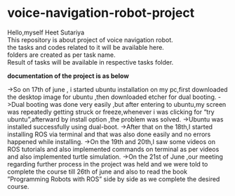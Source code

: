 # voice-navigation-robot-project
Hello,myself Heet Sutariya
<br>
This repository is about project of voice navigation robot.
<br>
the tasks and codes related to it will be available here.
<br>
folders are created as per task name.
<br>
Result of tasks will be available in respective tasks folder.
<br>

**documentation of the project is as below**

->So on 17th of june , i started ubuntu installation on my pc,first downloaded the desktop image for ubuntu ,then downloaded etcher for dual booting.
->Dual booting was done very easily ,but after entering to ubuntu,my screen was repeatedly getting struck or freeze,whenever i was clicking for “try ubuntu”,afterward by install option ,the problem was solved.
->Ubuntu was installed successfully using dual-boot.
->After that on the 18th,I started installing ROS via terminal and that was also done easily and no errors happened while installing.
 ->On the 19th and 20th,I saw some videos on ROS tutorials and also implemented commands on terminal as per videos and also implemented  turtle simulation.
->On the 21st of June ,our meeting regarding further process in the project was held and we were told to complete the course till 26th of june and also to read the book ”Programming Robots with ROS” side by side as we complete the desired course.

